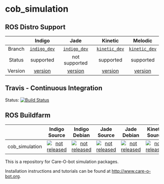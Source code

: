 cob_simulation
===========

## ROS Distro Support

|         | Indigo | Jade | Kinetic | Melodic |
|:-------:|:------:|:----:|:-------:|:-------:|
| Branch  | [`indigo_dev`](https://github.com/ipa320/cob_simulation/tree/indigo_dev) | [`indigo_dev`](https://github.com/ipa320/cob_simulation/tree/indigo_dev) | [`kinetic_dev`](https://github.com/ipa320/cob_simulation/tree/kinetic_dev) | [`kinetic_dev`](https://github.com/ipa320/cob_simulation/tree/kinetic_dev) |
| Status  |  supported | not supported | supported | supported |
| Version | [version](http://repositories.ros.org/status_page/ros_indigo_default.html?q=cob_simulation) | [version](http://repositories.ros.org/status_page/ros_jade_default.html?q=cob_simulation) | [version](http://repositories.ros.org/status_page/ros_kinetic_default.html?q=cob_simulation) | [version](http://repositories.ros.org/status_page/ros_melodic_default.html?q=cob_simulation) |

## Travis - Continuous Integration

Status: [![Build Status](https://app.travis-ci.com/ipa320/cob_simulation.svg?branch=kinetic_dev)](https://app.travis-ci.com/ipa320/cob_simulation)

## ROS Buildfarm

|         | Indigo Source | Indigo Debian | Jade Source | Jade Debian | Kinetic Source | Kinetic Debian | Melodic Source | Melodic Debian |
|:-------:|:-------------:|:-------------:|:-----------:|:-----------:|:--------------:|:--------------:|:--------------:|:--------------:|
| cob_simulation | [![not released](http://build.ros.org/buildStatus/icon?job=Isrc_uT__cob_simulation__ubuntu_trusty__source)](http://build.ros.org/view/Isrc_uT/job/Isrc_uT__cob_simulation__ubuntu_trusty__source/) | [![not released](http://build.ros.org/buildStatus/icon?job=Ibin_uT64__cob_simulation__ubuntu_trusty_amd64__binary)](http://build.ros.org/view/Ibin_uT64/job/Ibin_uT64__cob_simulation__ubuntu_trusty_amd64__binary/) | [![not released](http://build.ros.org/buildStatus/icon?job=Jsrc_uT__cob_simulation__ubuntu_trusty__source)](http://build.ros.org/view/Jsrc_uT/job/Jsrc_uT__cob_simulation__ubuntu_trusty__source/) | [![not released](http://build.ros.org/buildStatus/icon?job=Jbin_uT64__cob_simulation__ubuntu_trusty_amd64__binary)](http://build.ros.org/view/Jbin_uT64/job/Jbin_uT64__cob_simulation__ubuntu_trusty_amd64__binary/) | [![not released](http://build.ros.org/buildStatus/icon?job=Ksrc_uX__cob_simulation__ubuntu_xenial__source)](http://build.ros.org/view/Ksrc_uX/job/Ksrc_uX__cob_simulation__ubuntu_xenial__source/) | [![not released](http://build.ros.org/buildStatus/icon?job=Kbin_uX64__cob_simulation__ubuntu_xenial_amd64__binary)](http://build.ros.org/view/Kbin_uX64/job/Kbin_uX64__cob_simulation__ubuntu_xenial_amd64__binary/) | [![not released](http://build.ros.org/buildStatus/icon?job=Msrc_uB__cob_simulation__ubuntu_bionic__source)](http://build.ros.org/view/Msrc_uB/job/Msrc_uB__cob_simulation__ubuntu_bionic__source/) | [![not released](http://build.ros.org/buildStatus/icon?job=Mbin_uB64__cob_simulation__ubuntu_bionic_amd64__binary)](http://build.ros.org/view/Mbin_uB64/job/Mbin_uB64__cob_simulation__ubuntu_bionic_amd64__binary/) |


This is a repository for Care-O-bot simulation packages.

Installation instructions and tutorials can be found at http://www.care-o-bot.org.
